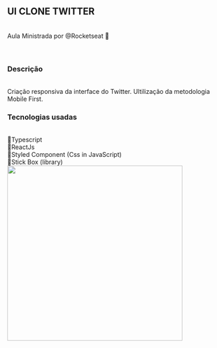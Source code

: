 ## UI CLONE TWITTER 
<br>
Aula Ministrada por @Rocketseat 🚀
<br>  
<br>  
<br>
  
### Descrição 
<br>
Criação responsiva da interface do Twitter. Ultilização da metodologia Mobile First.
  
  
### Tecnologias usadas
<br>
 🚩Typescript
<br>
 🚩ReactJs
<br>
 🚩Styled Component (Css in JavaScript)
<br>
 🚩Stick Box (library)

 
  <img src="./ui-twitter/public/final.png" width="400px"> 
